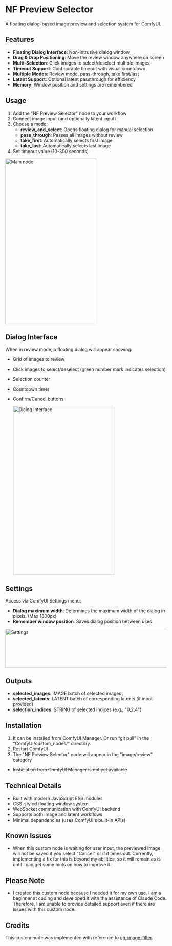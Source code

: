 # NF Preview Selector

A floating dialog-based image preview and selection system for ComfyUI.

## Features

- **Floating Dialog Interface**: Non-intrusive dialog window
- **Drag & Drop Positioning**: Move the review window anywhere on screen
- **Multi-Selection**: Click images to select/deselect multiple images
- **Timeout Support**: Configurable timeout with visual countdown
- **Multiple Modes**: Review mode, pass-through, take first/last
- **Latent Support**: Optional latent passthrough for efficiency
- **Memory**: Window position and settings are remembered

## Usage

1. Add the "NF Preview Selector" node to your workflow
2. Connect image input (and optionally latent input)
3. Choose a mode:
   - **review_and_select**: Opens floating dialog for manual selection
   - **pass_through**: Passes all images without review
   - **take_first**: Automatically selects first image
   - **take_last**: Automatically selects last image
4. Set timeout value (10-300 seconds)

  <img width="284" height="517" alt="Main node" src="https://github.com/user-attachments/assets/0509c1d4-bb15-4f46-b924-383fd63981cb" />

## Dialog Interface

When in review mode, a floating dialog will appear showing:
- Grid of images to review
- Click images to select/deselect (green number mark indicates selection)
- Selection counter
- Countdown timer
- Confirm/Cancel buttons

  <img width="316" height="528" alt="Dialog Interface" src="https://github.com/user-attachments/assets/e2bc576e-5e66-4735-beb0-2742a8a0d419" />

## Settings

Access via ComfyUI Settings menu:
- **Dialog maximum width**: Determines the maximum width of the dialog in pixels. (Max 1800px)
- **Remember window position**: Saves dialog position between uses

<img width="544" height="121" alt="Settings" src="https://github.com/user-attachments/assets/105277be-b16d-4d66-b683-9617f097a201" />

## Outputs

- **selected_images**: IMAGE batch of selected images
- **selected_latents**: LATENT batch of corresponding latents (if input provided)
- **selection_indices**: STRING of selected indices (e.g., "0,2,4")

## Installation

1. It can be installed from ComfyUI Manager. Or run “git pull” in the “ComfyUI/custom_nodes/” directory.
2. Restart ComfyUI
3. The "NF Preview Selector" node will appear in the "image/review" category
- ~~Installation from ComfyUI Manager is not yet available~~

## Technical Details

- Built with modern JavaScript ES6 modules
- CSS-styled floating window system
- WebSocket communication with ComfyUI backend
- Supports both image and latent workflows
- Minimal dependencies (uses ComfyUI's built-in APIs)

## Known Issues
- When this custom node is waiting for user input, the previewed image will not be saved if you select "Cancel" or if it times out. Currently, implementing a fix for this is beyond my abilities, so it will remain as is until I can get some hints on how to improve it.

## Please Note

- I created this custom node because I needed it for my own use. I am a beginner at coding and developed it with the assistance of Claude Code. Therefore, I am unable to provide detailed support even if there are issues with this custom node.

## Credits

This custom node was implemented with reference to [cg-image-filter](https://github.com/chrisgoringe/cg-image-filter).
